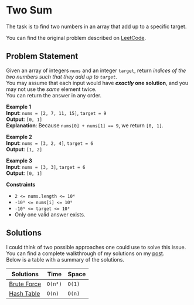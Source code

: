 # Two Sum

The task is to find two numbers in an array that add up to a specific target.

You can find the original problem described on [LeetCode][001-problem].

## Problem Statement
Given an array of integers `nums` and an integer `target`, return *indices of the two numbers such that they add up to `target`.*  
You may assume that each input would have ***exactly* one solution**, and you may not use the *same* element twice.  
You can return the answer in any order.

**Example 1**  
**Input**: `nums = [2, 7, 11, 15]`, `target = 9`  
**Output**: `[0, 1]`  
**Explanation**: Because `nums[0] + nums[1] == 9`, we return `[0, 1]`.

**Example 2**  
**Input**: `nums = [3, 2, 4]`, `target = 6`  
**Output**: `[1, 2]`

**Example 3**  
**Input**: `nums = [3, 3]`, `target = 6`  
**Output**: `[0, 1]`

**Constraints**
- `2 <= nums.length <= 10⁴`
- `-10⁹ <= nums[i] <= 10⁹`
- `-10⁹ <= target <= 10⁹`
- Only one valid answer exists.

## Solutions
I could think of two possible approaches one could use to solve this issue.  
You can find a complete walkthrough of my solutions on my [post][001-walkthrough].  
Below is a table with a summary of the solutions.

| Solutions | Time | Space |
| --- | --- | --- |
| [Brute Force][001-solution1] | `O(n²)` | `O(1)` |
| [Hash Table][001-solution2] | `O(n)` | `O(n)` |

<!-- Markdown references https://www.markdownguide.org/basic-syntax/#reference-style-links -->
[001-problem]: https://leetcode.com/problems/two-sum
[001-walkthrough]: https://jobear.dev/algo-hub/leetcode/001-two-sum
[001-solution1]: ./Problem001BruteForceSolution.swift
[001-solution2]: ./Problem001HashTableSolution.swift

